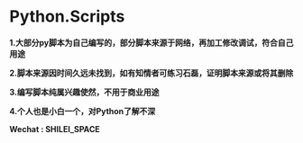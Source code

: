 # Python.Scripts

**1.大部分py脚本为自己编写的，部分脚本来源于网络，再加工修改调试，符合自己用途**  

**2.脚本来源因时间久远未找到，如有知情者可练习石磊，证明脚本来源或将其删除**  

**3.编写脚本纯属兴趣使然，不用于商业用途**  

**4.个人也是小白一个，对Python了解不深**  

**Wechat : SHILEI_SPACE**
